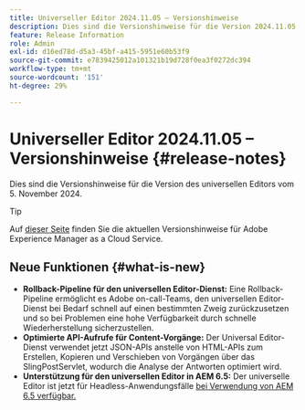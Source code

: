 ```yaml
---
title: Universeller Editor 2024.11.05 – Versionshinweise
description: Dies sind die Versionshinweise für die Version 2024.11.05 des universellen Editors.
feature: Release Information
role: Admin
exl-id: d16ed78d-d5a3-45bf-a415-5951e60b53f9
source-git-commit: e7839425012a101321b19d728f0ea3f0272dc394
workflow-type: tm+mt
source-wordcount: '151'
ht-degree: 29%

---
```



# Universeller Editor 2024.11.05 – Versionshinweise {#release-notes}

Dies sind die Versionshinweise für die Version des universellen Editors vom 5. November 2024.

>[!TIP]
>
>Auf [dieser Seite](/help/release-notes/release-notes-cloud/release-notes-current.md) finden Sie die aktuellen Versionshinweise für Adobe Experience Manager as a Cloud Service.

## Neue Funktionen {#what-is-new}

* **Rollback-Pipeline für den universellen Editor-Dienst:** Eine Rollback-Pipeline ermöglicht es Adobe on-call-Teams, den universellen Editor-Dienst bei Bedarf schnell auf einen bestimmten Zweig zurückzusetzen und so bei Problemen eine hohe Verfügbarkeit durch schnelle Wiederherstellung sicherzustellen.
* **Optimierte API-Aufrufe für Content-Vorgänge:** Der Universal Editor-Dienst verwendet jetzt JSON-APIs anstelle von HTML-APIs zum Erstellen, Kopieren und Verschieben von Vorgängen über das SlingPostServlet, wodurch die Analyse der Antworten optimiert wird.
* **Unterstützung für den universellen Editor in AEM 6.5:** Der universelle Editor ist jetzt für Headless-Anwendungsfälle [bei Verwendung von AEM 6.5 verfügbar.](https://experienceleague.adobe.com/en/docs/experience-manager-65/content/implementing/developing/headless/universal-editor/introduction.html)
